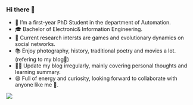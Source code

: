 ### Hi there 👋

- 🧐 I’m a first-year PhD Student in the department of Automation.
- 🎓 Bachelor of Electronic& Information Engineering.
- 🌱 Current research intersts are games and evolutionary dynamics on social networks.
- 📚 Enjoy photography, history, traditional poetry and movies a lot.(refering to my blog🤪)
- ✍🏻 Update my blog irregularly, mainly covering personal thoughts and learning summary.
- 😄 Full of energy and curiosity, looking forward to collaborate with anyone like me 👯. 


<!--**Mayandev/Mayandev** is a ✨ _special_ ✨ repository because its `README.md` (this file) appears on your GitHub profile.

Here are some ideas to get you started:

- 🔭 I’m currently working on ...
- 🌱 I’m currently learning ...
- 👯 I’m looking to collaborate on ...
- 🤔 I’m looking for help with ...
- 💬 Ask me about ...
- 📫 How to reach me: ...
- 😄 Pronouns: ...
- ⚡ Fun fact: ...
-->
![](https://github-readme-stats.vercel.app/api?username=huhong12345)

